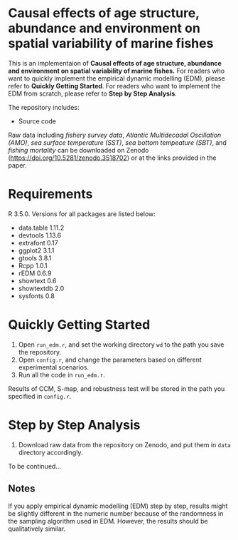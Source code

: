 # Causal effects of age structure, abundance and environment on spatial variability of marine fishes

This is an implementaion of **Causal effects of age structure, abundance and environment on spatial variability of marine fishes.** For readers who want to quickly implement the empirical dynamic modelling (EDM), please refer to **Quickly Getting Started**. For readers who want to implement the EDM from scratch, please refer to **Step by Step Analysis**.

The repository includes:
* Source code

Raw data including *fishery survey data*, *Atlantic Multidecadal Oscillation (AMO)*, *sea surface temperature (SST)*, *sea bottom tempeature (SBT)*, and *fishing mortality* can be downloaded on Zenodo (https://doi.org/10.5281/zenodo.3518702) or at the links provided in the paper.

# Requirements 
R 3.5.0. Versions for all packages are listed below:

* data.table 1.11.2
* devtools 1.13.6
* extrafont 0.17
* ggplot2 3.1.1
* gtools 3.8.1
* Rcpp 1.0.1
* rEDM 0.6.9
* showtext 0.6
* showtextdb 2.0
* sysfonts 0.8

# Quickly Getting Started
1. Open ```run_edm.r```, and set the working directory ```wd``` to the path you save the repository. 
2. Open ```config.r```, and change the parameters based on different experimental scenarios.
3. Run all the code in ```run_edm.r```. 

Results of CCM, S-map, and robustness test will be stored in the path you specified in ```config.r```.

# Step by Step Analysis
1. Download raw data from the repository on Zenodo, and put them in ```data``` directory accordingly.

To be continued...

## Notes
If you apply empirical dynamic modelling (EDM) step by step, results might be slightly different in the numeric number because of the randomness in the sampling algorithm used in EDM. However, the results should be qualitatively similar.




